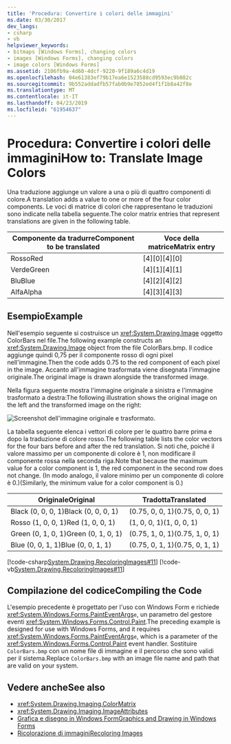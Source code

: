 ```yaml
---
title: 'Procedura: Convertire i colori delle immagini'
ms.date: 03/30/2017
dev_langs:
- csharp
- vb
helpviewer_keywords:
- bitmaps [Windows Forms], changing colors
- images [Windows Forms], changing colors
- image colors [Windows Forms]
ms.assetid: 2106fb9a-4d60-4dcf-9220-9f189a6c4d19
ms.openlocfilehash: 04e61383ef79b17ea6e1523588cd9593ec9b082c
ms.sourcegitcommit: 9b552addadfb57fab0b9e7852ed4f1f1b8a42f8e
ms.translationtype: MT
ms.contentlocale: it-IT
ms.lasthandoff: 04/23/2019
ms.locfileid: "61954637"
---
```

# <a name="how-to-translate-image-colors"></a><span data-ttu-id="af7da-102">Procedura: Convertire i colori delle immagini</span><span class="sxs-lookup"><span data-stu-id="af7da-102">How to: Translate Image Colors</span></span>
<span data-ttu-id="af7da-103">Una traduzione aggiunge un valore a una o più di quattro componenti di colore.</span><span class="sxs-lookup"><span data-stu-id="af7da-103">A translation adds a value to one or more of the four color components.</span></span> <span data-ttu-id="af7da-104">Le voci di matrice di colori che rappresentano le traduzioni sono indicate nella tabella seguente.</span><span class="sxs-lookup"><span data-stu-id="af7da-104">The color matrix entries that represent translations are given in the following table.</span></span>  
  
|<span data-ttu-id="af7da-105">Componente da tradurre</span><span class="sxs-lookup"><span data-stu-id="af7da-105">Component to be translated</span></span>|<span data-ttu-id="af7da-106">Voce della matrice</span><span class="sxs-lookup"><span data-stu-id="af7da-106">Matrix entry</span></span>|  
|--------------------------------|------------------|  
|<span data-ttu-id="af7da-107">Rosso</span><span class="sxs-lookup"><span data-stu-id="af7da-107">Red</span></span>|<span data-ttu-id="af7da-108">[4][0]</span><span class="sxs-lookup"><span data-stu-id="af7da-108">[4][0]</span></span>|  
|<span data-ttu-id="af7da-109">Verde</span><span class="sxs-lookup"><span data-stu-id="af7da-109">Green</span></span>|<span data-ttu-id="af7da-110">[4][1]</span><span class="sxs-lookup"><span data-stu-id="af7da-110">[4][1]</span></span>|  
|<span data-ttu-id="af7da-111">Blu</span><span class="sxs-lookup"><span data-stu-id="af7da-111">Blue</span></span>|<span data-ttu-id="af7da-112">[4][2]</span><span class="sxs-lookup"><span data-stu-id="af7da-112">[4][2]</span></span>|  
|<span data-ttu-id="af7da-113">Alfa</span><span class="sxs-lookup"><span data-stu-id="af7da-113">Alpha</span></span>|<span data-ttu-id="af7da-114">[4][3]</span><span class="sxs-lookup"><span data-stu-id="af7da-114">[4][3]</span></span>|  
  
## <a name="example"></a><span data-ttu-id="af7da-115">Esempio</span><span class="sxs-lookup"><span data-stu-id="af7da-115">Example</span></span>  
 <span data-ttu-id="af7da-116">Nell'esempio seguente si costruisce un <xref:System.Drawing.Image> oggetto ColorBars nel file.</span><span class="sxs-lookup"><span data-stu-id="af7da-116">The following example constructs an <xref:System.Drawing.Image> object from the file ColorBars.bmp.</span></span> <span data-ttu-id="af7da-117">Il codice aggiunge quindi 0,75 per il componente rosso di ogni pixel nell'immagine.</span><span class="sxs-lookup"><span data-stu-id="af7da-117">Then the code adds 0.75 to the red component of each pixel in the image.</span></span> <span data-ttu-id="af7da-118">Accanto all'immagine trasformata viene disegnata l'immagine originale.</span><span class="sxs-lookup"><span data-stu-id="af7da-118">The original image is drawn alongside the transformed image.</span></span>  
  
 <span data-ttu-id="af7da-119">Nella figura seguente mostra l'immagine originale a sinistra e l'immagine trasformato a destra:</span><span class="sxs-lookup"><span data-stu-id="af7da-119">The following illustration shows the original image on the left and the transformed image on the right:</span></span>  
  
 ![Screenshot dell'immagine originale e trasformato.](./media/how-to-translate-image-colors/original-image-translate-colors.png)  
  
 <span data-ttu-id="af7da-121">La tabella seguente elenca i vettori di colore per le quattro barre prima e dopo la traduzione di colore rosso.</span><span class="sxs-lookup"><span data-stu-id="af7da-121">The following table lists the color vectors for the four bars before and after the red translation.</span></span> <span data-ttu-id="af7da-122">Si noti che, poiché il valore massimo per un componente di colore è 1, non modificare il componente rossa nella seconda riga.</span><span class="sxs-lookup"><span data-stu-id="af7da-122">Note that because the maximum value for a color component is 1, the red component in the second row does not change.</span></span> <span data-ttu-id="af7da-123">(In modo analogo, il valore minimo per un componente di colore è 0.)</span><span class="sxs-lookup"><span data-stu-id="af7da-123">(Similarly, the minimum value for a color component is 0.)</span></span>  
  
|<span data-ttu-id="af7da-124">Originale</span><span class="sxs-lookup"><span data-stu-id="af7da-124">Original</span></span>|<span data-ttu-id="af7da-125">Tradotta</span><span class="sxs-lookup"><span data-stu-id="af7da-125">Translated</span></span>|  
|--------------|----------------|  
|<span data-ttu-id="af7da-126">Black (0, 0, 0, 1)</span><span class="sxs-lookup"><span data-stu-id="af7da-126">Black (0, 0, 0, 1)</span></span>|<span data-ttu-id="af7da-127">(0.75, 0, 0, 1)</span><span class="sxs-lookup"><span data-stu-id="af7da-127">(0.75, 0, 0, 1)</span></span>|  
|<span data-ttu-id="af7da-128">Rosso (1, 0, 0, 1)</span><span class="sxs-lookup"><span data-stu-id="af7da-128">Red (1, 0, 0, 1)</span></span>|<span data-ttu-id="af7da-129">(1, 0, 0, 1)</span><span class="sxs-lookup"><span data-stu-id="af7da-129">(1, 0, 0, 1)</span></span>|  
|<span data-ttu-id="af7da-130">Green (0, 1, 0, 1)</span><span class="sxs-lookup"><span data-stu-id="af7da-130">Green (0, 1, 0, 1)</span></span>|<span data-ttu-id="af7da-131">(0.75, 1, 0, 1)</span><span class="sxs-lookup"><span data-stu-id="af7da-131">(0.75, 1, 0, 1)</span></span>|  
|<span data-ttu-id="af7da-132">Blue (0, 0, 1, 1)</span><span class="sxs-lookup"><span data-stu-id="af7da-132">Blue (0, 0, 1, 1)</span></span>|<span data-ttu-id="af7da-133">(0.75, 0, 1, 1)</span><span class="sxs-lookup"><span data-stu-id="af7da-133">(0.75, 0, 1, 1)</span></span>|  
  
 [!code-csharp[System.Drawing.RecoloringImages#11](~/samples/snippets/csharp/VS_Snippets_Winforms/System.Drawing.RecoloringImages/CS/Class1.cs#11)]
 [!code-vb[System.Drawing.RecoloringImages#11](~/samples/snippets/visualbasic/VS_Snippets_Winforms/System.Drawing.RecoloringImages/VB/Class1.vb#11)]  
  
## <a name="compiling-the-code"></a><span data-ttu-id="af7da-134">Compilazione del codice</span><span class="sxs-lookup"><span data-stu-id="af7da-134">Compiling the Code</span></span>  
 <span data-ttu-id="af7da-135">L'esempio precedente è progettato per l'uso con Windows Form e richiede <xref:System.Windows.Forms.PaintEventArgs>`e`, un parametro del gestore eventi <xref:System.Windows.Forms.Control.Paint>.</span><span class="sxs-lookup"><span data-stu-id="af7da-135">The preceding example is designed for use with Windows Forms, and it requires <xref:System.Windows.Forms.PaintEventArgs>`e`, which is a parameter of the <xref:System.Windows.Forms.Control.Paint> event handler.</span></span> <span data-ttu-id="af7da-136">Sostituire `ColorBars.bmp` con un nome file di immagine e il percorso che sono validi per il sistema.</span><span class="sxs-lookup"><span data-stu-id="af7da-136">Replace `ColorBars.bmp` with an image file name and path that are valid on your system.</span></span>  
  
## <a name="see-also"></a><span data-ttu-id="af7da-137">Vedere anche</span><span class="sxs-lookup"><span data-stu-id="af7da-137">See also</span></span>

- <xref:System.Drawing.Imaging.ColorMatrix>
- <xref:System.Drawing.Imaging.ImageAttributes>
- [<span data-ttu-id="af7da-138">Grafica e disegno in Windows Form</span><span class="sxs-lookup"><span data-stu-id="af7da-138">Graphics and Drawing in Windows Forms</span></span>](graphics-and-drawing-in-windows-forms.md)
- [<span data-ttu-id="af7da-139">Ricolorazione di immagini</span><span class="sxs-lookup"><span data-stu-id="af7da-139">Recoloring Images</span></span>](recoloring-images.md)
